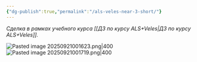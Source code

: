 ```yaml
---
{"dg-publish":true,"permalink":"/als-veles-near-3-short/"}
---
```


*Сделка в рамках учебного курса [[ДЗ по курсу ALS+Veles\|ДЗ по курсу ALS+Veles]].*

![Pasted image 20250921001623.png|400](/img/user/media/Pasted%20image%2020250921001623.png)
![Pasted image 20250921001719.png|400](/img/user/media/Pasted%20image%2020250921001719.png)

